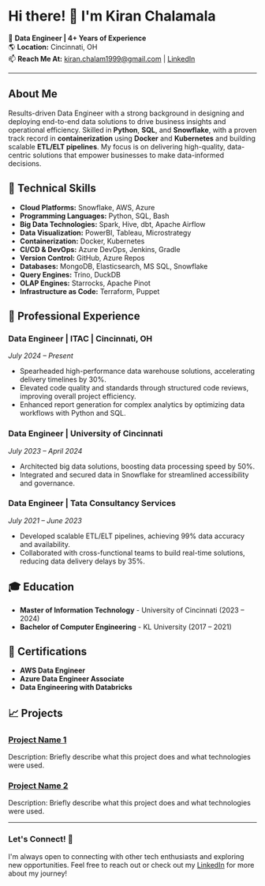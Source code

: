 # Hi there! 👋 I'm Kiran Chalamala

🚀 **Data Engineer | 4+ Years of Experience**  
🌎 **Location:** Cincinnati, OH  
📫 **Reach Me At:** [kiran.chalam1999@gmail.com](mailto:kiran.chalam1999@gmail.com) | [LinkedIn](https://linkedin.com/in/chalamkn)

---

## About Me
Results-driven Data Engineer with a strong background in designing and deploying end-to-end data solutions to drive business insights and operational efficiency. Skilled in **Python**, **SQL**, and **Snowflake**, with a proven track record in **containerization** using **Docker** and **Kubernetes** and building scalable **ETL/ELT pipelines**. My focus is on delivering high-quality, data-centric solutions that empower businesses to make data-informed decisions.

## 🔧 Technical Skills

- **Cloud Platforms:** Snowflake, AWS, Azure
- **Programming Languages:** Python, SQL, Bash
- **Big Data Technologies:** Spark, Hive, dbt, Apache Airflow
- **Data Visualization:** PowerBI, Tableau, Microstrategy
- **Containerization:** Docker, Kubernetes
- **CI/CD & DevOps:** Azure DevOps, Jenkins, Gradle
- **Version Control:** GitHub, Azure Repos
- **Databases:** MongoDB, Elasticsearch, MS SQL, Snowflake
- **Query Engines:** Trino, DuckDB
- **OLAP Engines:** Starrocks, Apache Pinot
- **Infrastructure as Code:** Terraform, Puppet

## 💼 Professional Experience

### Data Engineer | ITAC | Cincinnati, OH
*July 2024 – Present*
- Spearheaded high-performance data warehouse solutions, accelerating delivery timelines by 30%.
- Elevated code quality and standards through structured code reviews, improving overall project efficiency.
- Enhanced report generation for complex analytics by optimizing data workflows with Python and SQL.

### Data Engineer | University of Cincinnati
*July 2023 – April 2024*
- Architected big data solutions, boosting data processing speed by 50%.
- Integrated and secured data in Snowflake for streamlined accessibility and governance.

### Data Engineer | Tata Consultancy Services
*July 2021 – June 2023*
- Developed scalable ETL/ELT pipelines, achieving 99% data accuracy and availability.
- Collaborated with cross-functional teams to build real-time solutions, reducing data delivery delays by 35%.

## 🎓 Education
- **Master of Information Technology** - University of Cincinnati (2023 – 2024)
- **Bachelor of Computer Engineering** - KL University (2017 – 2021)

## 📜 Certifications
- **AWS Data Engineer**
- **Azure Data Engineer Associate**
- **Data Engineering with Databricks**

## 📈 Projects
### [Project Name 1](link-to-project-1)
Description: Briefly describe what this project does and what technologies were used.

### [Project Name 2](link-to-project-2)
Description: Briefly describe what this project does and what technologies were used.

---

### Let's Connect! 🚀
I'm always open to connecting with other tech enthusiasts and exploring new opportunities. Feel free to reach out or check out my [LinkedIn](https://linkedin.com/in/chalamkn) for more about my journey!
